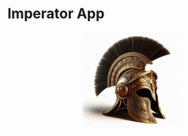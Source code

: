 # Imperator App

<div align="center">
    <img src="docs/images/logo.jpg" style="width:200px" />
</div>
